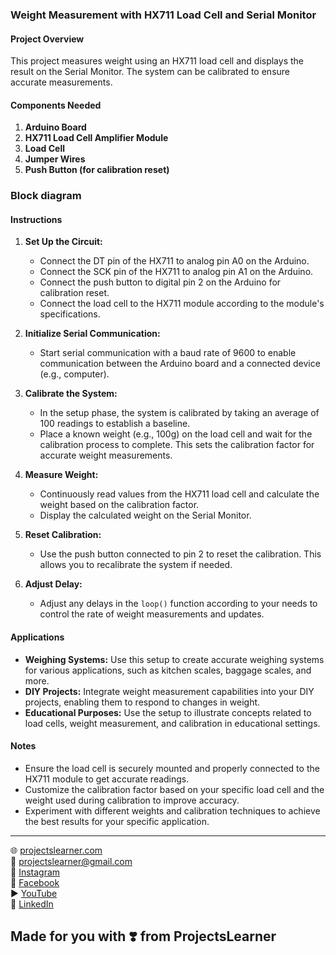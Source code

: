 ### Weight Measurement with HX711 Load Cell and Serial Monitor

#### Project Overview

This project measures weight using an HX711 load cell and displays the result on the Serial Monitor. The system can be calibrated to ensure accurate measurements.

#### Components Needed

1. **Arduino Board**
2. **HX711 Load Cell Amplifier Module**
3. **Load Cell**
4. **Jumper Wires**
5. **Push Button (for calibration reset)**

### Block diagram


#### Instructions

1. **Set Up the Circuit:**
   - Connect the DT pin of the HX711 to analog pin A0 on the Arduino.
   - Connect the SCK pin of the HX711 to analog pin A1 on the Arduino.
   - Connect the push button to digital pin 2 on the Arduino for calibration reset.
   - Connect the load cell to the HX711 module according to the module's specifications.

2. **Initialize Serial Communication:**
   - Start serial communication with a baud rate of 9600 to enable communication between the Arduino board and a connected device (e.g., computer).

3. **Calibrate the System:**
   - In the setup phase, the system is calibrated by taking an average of 100 readings to establish a baseline.
   - Place a known weight (e.g., 100g) on the load cell and wait for the calibration process to complete. This sets the calibration factor for accurate weight measurements.

4. **Measure Weight:**
   - Continuously read values from the HX711 load cell and calculate the weight based on the calibration factor.
   - Display the calculated weight on the Serial Monitor.

5. **Reset Calibration:**
   - Use the push button connected to pin 2 to reset the calibration. This allows you to recalibrate the system if needed.

6. **Adjust Delay:**
   - Adjust any delays in the `loop()` function according to your needs to control the rate of weight measurements and updates.

#### Applications

- **Weighing Systems:** Use this setup to create accurate weighing systems for various applications, such as kitchen scales, baggage scales, and more.
- **DIY Projects:** Integrate weight measurement capabilities into your DIY projects, enabling them to respond to changes in weight.
- **Educational Purposes:** Use the setup to illustrate concepts related to load cells, weight measurement, and calibration in educational settings.

#### Notes

- Ensure the load cell is securely mounted and properly connected to the HX711 module to get accurate readings.
- Customize the calibration factor based on your specific load cell and the weight used during calibration to improve accuracy.
- Experiment with different weights and calibration techniques to achieve the best results for your specific application.

---

🌐 [projectslearner.com](https://www.projectslearner.com)  
📧 [projectslearner@gmail.com](mailto:projectslearner@gmail.com)  
📸 [Instagram](https://www.instagram.com/projectslearner/)  
📘 [Facebook](https://www.facebook.com/projectslearner)  
▶️ [YouTube](https://www.youtube.com/@ProjectsLearner)  
📘 [LinkedIn](https://www.linkedin.com/in/projectslearner)  

## Made for you with ❣️ from ProjectsLearner